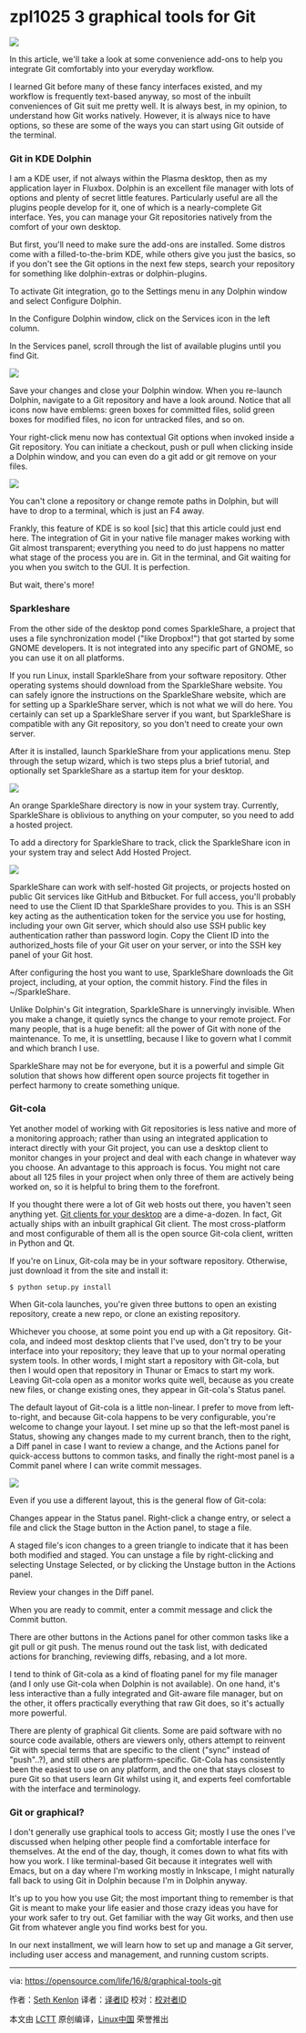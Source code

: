 zpl1025
3 graphical tools for Git
=============================

![](https://opensource.com/sites/default/files/styles/image-full-size/public/images/government/BUSINESS_meritladder.png?itok=4CAH2wV0)

In this article, we'll take a look at some convenience add-ons to help you integrate Git comfortably into your everyday workflow.

I learned Git before many of these fancy interfaces existed, and my workflow is frequently text-based anyway, so most of the inbuilt conveniences of Git suit me pretty well. It is always best, in my opinion, to understand how Git works natively. However, it is always nice to have options, so these are some of the ways you can start using Git outside of the terminal.

### Git in KDE Dolphin

I am a KDE user, if not always within the Plasma desktop, then as my application layer in Fluxbox. Dolphin is an excellent file manager with lots of options and plenty of secret little features. Particularly useful are all the plugins people develop for it, one of which is a nearly-complete Git interface. Yes, you can manage your Git repositories natively from the comfort of your own desktop.

But first, you'll need to make sure the add-ons are installed. Some distros come with a filled-to-the-brim KDE, while others give you just the basics, so if you don't see the Git options in the next few steps, search your repository for something like dolphin-extras or dolphin-plugins.

To activate Git integration, go to the Settings menu in any Dolphin window and select Configure Dolphin.

In the Configure Dolphin window, click on the Services icon in the left column.

In the Services panel, scroll through the list of available plugins until you find Git.

![](https://opensource.com/sites/default/files/4_dolphinconfig.jpg)

Save your changes and close your Dolphin window. When you re-launch Dolphin, navigate to a Git repository and have a look around. Notice that all icons now have emblems: green boxes for committed files, solid green boxes for modified files, no icon for untracked files, and so on.

Your right-click menu now has contextual Git options when invoked inside a Git repository. You can initiate a checkout, push or pull when clicking inside a Dolphin window, and you can even do a git add or git remove on your files.

![](https://opensource.com/sites/default/files/4_dolphingit.jpg)

You can't clone a repository or change remote paths in Dolphin, but will have to drop to a terminal, which is just an F4 away.

Frankly, this feature of KDE is so kool [sic] that this article could just end here. The integration of Git in your native file manager makes working with Git almost transparent; everything you need to do just happens no matter what stage of the process you are in. Git in the terminal, and Git waiting for you when you switch to the GUI. It is perfection.

But wait, there's more!

### Sparkleshare

From the other side of the desktop pond comes SparkleShare, a project that uses a file synchronization model ("like Dropbox!") that got started by some GNOME developers. It is not integrated into any specific part of GNOME, so you can use it on all platforms.

If you run Linux, install SparkleShare from your software repository. Other operating systems should download from the SparkleShare website. You can safely ignore the instructions on the SparkleShare website, which are for setting up a SparkleShare server, which is not what we will do here. You certainly can set up a SparkleShare server if you want, but SparkleShare is compatible with any Git repository, so you don't need to create your own server.

After it is installed, launch SparkleShare from your applications menu. Step through the setup wizard, which is two steps plus a brief tutorial, and optionally set SparkleShare as a startup item for your desktop.

![](https://opensource.com/sites/default/files/4_sparklesetup.jpg)

An orange SparkleShare directory is now in your system tray. Currently, SparkleShare is oblivious to anything on your computer, so you need to add a hosted project.

To add a directory for SparkleShare to track, click the SparkleShare icon in your system tray and select Add Hosted Project.

![](https://opensource.com/sites/default/files/4_sparklehost.jpg)

SparkleShare can work with self-hosted Git projects, or projects hosted on public Git services like GitHub and Bitbucket. For full access, you'll probably need to use the Client ID that SparkleShare provides to you. This is an SSH key acting as the authentication token for the service you use for hosting, including your own Git server, which should also use SSH public key authentication rather than password login. Copy the Client ID into the authorized_hosts  file of your Git user on your server, or into the SSH key panel of your Git host.

After configuring the host you want to use, SparkleShare downloads the Git project, including, at your option, the commit history. Find the files in ~/SparkleShare.

Unlike Dolphin's Git integration, SparkleShare is unnervingly invisible. When you make a change, it quietly syncs the change to your remote project. For many people, that is a huge benefit: all the power of Git with none of the maintenance. To me, it is unsettling, because I like to govern what I commit and which branch I use.

SparkleShare may not be for everyone, but it is a powerful and simple Git solution that shows how different open source projects fit together in perfect harmony to create something unique.

### Git-cola

Yet another model of working with Git repositories is less native and more of a monitoring approach; rather than using an integrated application to interact directly with your Git project, you can use a desktop client to monitor changes in your project and deal with each change in whatever way you choose. An advantage to this approach is focus. You might not care about all 125 files in your project when only three of them are actively being worked on, so it is helpful to bring them to the forefront.

If you thought there were a lot of Git web hosts out there, you haven't seen anything yet. [Git clients for your desktop][1] are a dime-a-dozen. In fact, Git actually ships with an inbuilt graphical Git client. The most cross-platform and most configurable of them all is the open source Git-cola client, written in Python and Qt.

If you're on Linux, Git-cola may be in your software repository. Otherwise, just download it from the site and install it:

```
$ python setup.py install
```

When Git-cola launches, you're given three buttons to open an existing repository, create a new repo, or clone an existing repository.

Whichever you choose, at some point you end up with a Git repository. Git-cola, and indeed most desktop clients that I've used, don't try to be your interface into your repository; they leave that up to your normal operating system tools. In other words, I might start a repository with Git-cola, but then I would open that repository in Thunar or Emacs to start my work. Leaving Git-cola open as a monitor works quite well, because as you create new files, or change existing ones, they appear in Git-cola's Status panel.

The default layout of Git-cola is a little non-linear. I prefer to move from left-to-right, and because Git-cola happens to be very configurable, you're welcome to change your layout. I set mine up so that the left-most panel is Status, showing any changes made to my current branch, then to the right, a Diff panel in case I want to review a change, and the Actions panel for quick-access buttons to common tasks, and finally the right-most panel is a Commit panel where I can write commit messages.

![](https://opensource.com/sites/default/files/4_gitcola.jpg)

Even if you use a different layout, this is the general flow of Git-cola:

Changes appear in the Status panel. Right-click a change entry, or select a file and click the Stage button in the Action panel, to stage a file.

A staged file's icon changes to a green triangle to indicate that it has been both modified and staged. You can unstage a file by right-clicking and selecting Unstage Selected, or by clicking the Unstage button in the Actions panel.

Review your changes in the Diff panel.

When you are ready to commit, enter a commit message and click the Commit button.

There are other buttons in the Actions panel for other common tasks like a git pull or git push. The menus round out the task list, with dedicated actions for branching, reviewing diffs, rebasing, and a lot more.

I tend to think of Git-cola as a kind of floating panel for my file manager (and I only use Git-cola when Dolphin is not available). On one hand, it's less interactive than a fully integrated and Git-aware file manager, but on the other, it offers practically everything that raw Git does, so it's actually more powerful.

There are plenty of graphical Git clients. Some are paid software with no source code available, others are viewers only, others attempt to reinvent Git with special terms that are specific to the client ("sync" instead of "push"..?), and still others are platform-specific. Git-Cola has consistently been the easiest to use on any platform, and the one that stays closest to pure Git so that users learn Git whilst using it, and experts feel comfortable with the interface and terminology.

### Git or graphical?

I don't generally use graphical tools to access Git; mostly I use the ones I've discussed when helping other people find a comfortable interface for themselves. At the end of the day, though, it comes down to what fits with how you work. I like terminal-based Git because it integrates well with Emacs, but on a day where I'm working mostly in Inkscape, I might naturally fall back to using Git in Dolphin because I'm in Dolphin anyway.

It's up to you how you use Git; the most important thing to remember is that Git is meant to make your life easier and those crazy ideas you have for your work safer to try out. Get familiar with the way Git works, and then use Git from whatever angle you find works best for you.

In our next installment, we will learn how to set up and manage a Git server, including user access and management, and running custom scripts.



--------------------------------------------------------------------------------

via: https://opensource.com/life/16/8/graphical-tools-git

作者：[Seth Kenlon][a]
译者：[译者ID](https://github.com/译者ID)
校对：[校对者ID](https://github.com/校对者ID)

本文由 [LCTT](https://github.com/LCTT/TranslateProject) 原创编译，[Linux中国](https://linux.cn/) 荣誉推出

[a]: https://opensource.com/users/seth
[1]: https://git-scm.com/downloads/guis
